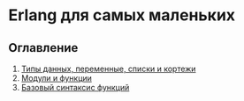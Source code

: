 Erlang для самых маленьких
==========================

Оглавление
----------
  1. [Типы данных, переменные, списки и кортежи](https://github.com/HaruAtari/Erlang-for-the-little-ones/blob/master/01/README.md)
  2. [Модули и функции](https://github.com/HaruAtari/Erlang-for-the-little-ones/blob/master/02/README.md)
  3. [Базовый синтаксис функций](https://github.com/HaruAtari/Erlang-for-the-little-ones/blob/master/03/README.md)
